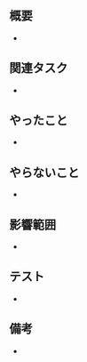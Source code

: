 ## 概要
<!-- PRの背景・目的・概要 -->
- 

## 関連タスク
<!-- 関連するIssueやチケットのリンクを貼る。Issueの場合は、「#<IssueNumber>」でリンクできる -->
- 

## やったこと
<!-- このPRで何をしたのか？ -->
- 

## やらないこと
<!-- このPRでやらないことは何か？ -->
- 

## 影響範囲
<!-- 影響を及ぼす範囲や他の機能への影響 -->
- 

## テスト
<!-- テスト方法や結果 -->
- 

## 備考
<!-- レビュワーへの伝達事項や残しておきたい情報 -->
- 
